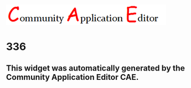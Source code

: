 ![CAE](https://github.com/PhilCAEOrg/application-335/blob/gh-pages/frontendComponent-336/img/logo.png)  

336
===================


This widget was automatically generated by the Community Application Editor CAE.  
---------------
